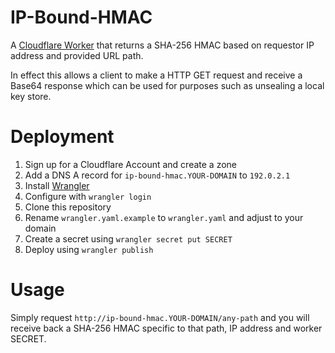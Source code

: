 # IP-Bound-HMAC

A [Cloudflare Worker](https://workers.cloudflare.com/) that returns a SHA-256
HMAC based on requestor IP address and provided URL path.

In effect this allows a client to make a HTTP GET request and receive a Base64
response which can be used for purposes such as unsealing a local key store.

# Deployment

1. Sign up for a Cloudflare Account and create a zone
2. Add a DNS A record for `ip-bound-hmac.YOUR-DOMAIN` to `192.0.2.1`
3. Install [Wrangler](https://developers.cloudflare.com/workers/cli-wrangler/install-update)
4. Configure with `wrangler login`
5. Clone this repository
6. Rename `wrangler.yaml.example` to `wrangler.yaml` and adjust to your domain
7. Create a secret using `wrangler secret put SECRET`
8. Deploy using `wrangler publish`

# Usage

Simply request `http://ip-bound-hmac.YOUR-DOMAIN/any-path` and you will receive
back a SHA-256 HMAC specific to that path, IP address and worker SECRET.
